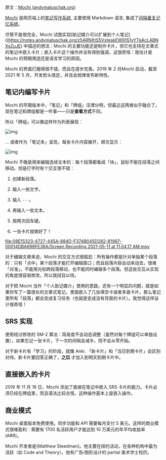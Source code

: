 原文：[Mochi (andymatuschak.org)](https://notes.andymatuschak.org/zxAXSEQidXeYW2XFBj9ftGxz1kTNtV4fXjhZ)

[Mochi](https://mochi.cards/) 是网页端上的[笔记写作系统](https://notes.andymatuschak.org/z8XrKGDz49o6XxEx7tzGewzrXQnw6jSgv3Yyf), 主要使用 Markdown 语言, 集成了[间隔重复记忆系统](https://notes.andymatuschak.org/z4eXdSMJFv2qVGXSUEKH4vdcHBrLHcFY1ZGfC)。

尽管不是很完全，Mochi 试图实现[助记媒介可以扩展到个人笔记]((https://notes.andymatuschak.org/z5ARNXtS5VxteskEW91S1yYTgAcLABNXsZuJE) 中描述的想法：Mochi 的主要功能还是制作卡片，但它也支持在文章式的笔记中嵌入卡片；嵌入卡片这个操作并没有得到强调，这很奇怪：我估计是 Mochi 的预期用途还是语言学习的原因。

Mochi 的界面打磨得很不错，而且在逐步完善。2019 年 2 月Mochi 启动，截至 2021 年 5 月，开发势头很足，并且会规律发布新特性。

## 笔记内编写卡片

Mochi 的早期版本中，「笔记」和「牌组」泾渭分明，但最近这两者似乎融合了。现在笔记和牌组都是一件事——只是**查看方式**不同。

所以「牌组」可以像这样作为列表展现：

![img](https://notes.andymatuschak.org/BearImages/88E66810-9773-4C21-A2F4-7A9E46FED863-81997-00014D671A7B3EAC/7CD4E391-F87F-4015-B77A-EADD855259C1.png)

... 或者作为「笔记本」呈现，每张卡片内容展开，顺次显示：

![img](https://notes.andymatuschak.org/BearImages/72825D81-DBCD-439B-B71B-3DAC214AC82F-81997-00014D8458BCD383/34E2CFBA-7378-47CA-AF2D-143C9C973610.png)

Mochi 不像是用来编辑连续文本的：每个段落都看成「块」，鼠标不能在段落之间移动。但是打字时有个交互很不错：

1. 创建新段落。

2. 输入一些文字。

3. 输入 `---`。

4. 再输入一些文本。

5. 按两次回车键。

6. 一张卡片就做好了！

[file:08E15323-4727-445A-884D-F374B045D282-81997-00014DBA696FE38A/Screen Recording 2021-05-11 at 11.04.17 AM.mov](https://notes.andymatuschak.org/About_these_notes?stackedNotes=zUw5PuD8op9oq8kHvni6sug6eRTNtR9Wqma&stackedNotes=z5ARNXtS5VxteskEW91S1yYTgAcLABNXsZuJE&stackedNotes=zxAXSEQidXeYW2XFBj9ftGxz1kTNtV4fXjhZ)

对于编辑文章来说，Mochi 的交互方式很尴尬：所有操作都是针对单独某个段落的：只有「点中」某个段落才能打开编辑窗口；而且段落内容会动来动去，很难「对准」。不能用光标跨段落移动，也不能同时编辑多个段落。但这些交互从实现的角度很容易修改，所以我拭目以待。

对于把 Mochi 当作「个人助记媒介」使用的思路，还有一个明显的问题，就是如果你写了一篇很长的文章式笔记，里面嵌入了几张填空卡或者多面卡片，那么笔记里所有「段落」都会变成复习任务（也就是变成没有背面的卡片）。我觉得这样设计很奇怪！

## SRS 实现

使用经过修改的 SM-2 算法：简易度不会动态调整（虽然对每个牌组可以单独设置），如果忘记一张卡片，下一次的间隔会减半，而不会从零开始。

对于新卡片有「学习」的阶段，就像 Anki. 「新卡片」和「当日到期卡片」会区别对待。新卡片要回答正确了，**之后** 才加入到明天到期卡片中。

## 直接嵌入的卡片

2019 年 11 月 18 日，Mochi 添加了直接在笔记中嵌入 SRS 卡片的能力。卡片必须已经在牌组里，而且语法比较古怪。这种操作基本上是嵌入操作。

## 商业模式

Mochi 桌面版本免费使用。同步功能和 API 需要每月支付 5 美元。这样的商业模式很难盈利：需要有 1700 名活跃用户才能达到 10 万美元的年平均收益率(ARR)。

Mochi 开发者是{Matthew Steedman}。他主要在纽约活动，在各种机构中最为活跃（如 Code and Theory）。他有广告/图形设计的 partial 美术学士校历。